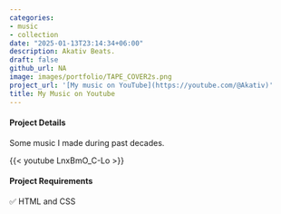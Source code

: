 ```yaml
---
categories:
- music 
- collection
date: "2025-01-13T23:14:34+06:00"
description: Akativ Beats.
draft: false
github_url: NA
image: images/portfolio/TAPE_COVER2s.png
project_url: '[My music on YouTube](https://youtube.com/@Akativ)'
title: My Music on Youtube
---
```



#### Project Details

Some music I made during past decades.

{{< youtube LnxBmO_C-Lo >}}
  
#### Project Requirements

✅ HTML and CSS
